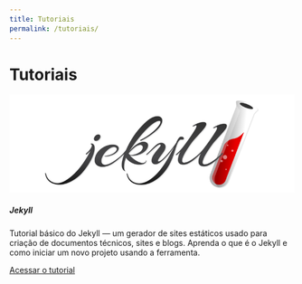 ```yaml
---
title: Tutoriais
permalink: /tutoriais/
---
```


<h1>Tutoriais</h1>

<div class="container">
  <div class="row">
    <div class="col-lg-4 d-flex align-items-stretch">
      <div class="card">
        <div style="text-align: center">
          <img src="/res/img/jekyll/logo-jekyll.png" class="card-img-top" alt="Logo do Jekyll">
        </div>
        <div class="card-body d-flex flex-column">
          <h5 class="card-title">Jekyll</h5>
          <p class="card-text">Tutorial básico do Jekyll — um gerador de sites estáticos usado para criação de documentos técnicos, sites e blogs. Aprenda o que é o Jekyll e como iniciar um novo projeto usando a ferramenta.</p>
          <div class="mt-auto">
            <a href="/tutoriais/jekyll/" class="btn btn-dark btn-lg">Acessar o tutorial</a>
          </div>
        </div>
      </div>
    </div>
  </div>
</div>
